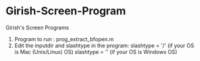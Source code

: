 Girish-Screen-Program
=====================

Girish's Screen Programs

1) Program to run : prog_extract_bfopen.m
2) Edit the inputdir and slashtype in the program:
slashtype = '/' (if your OS is Mac (Unix/Linux) OS)
slashtype = '\' (if your OS is Windows OS)

